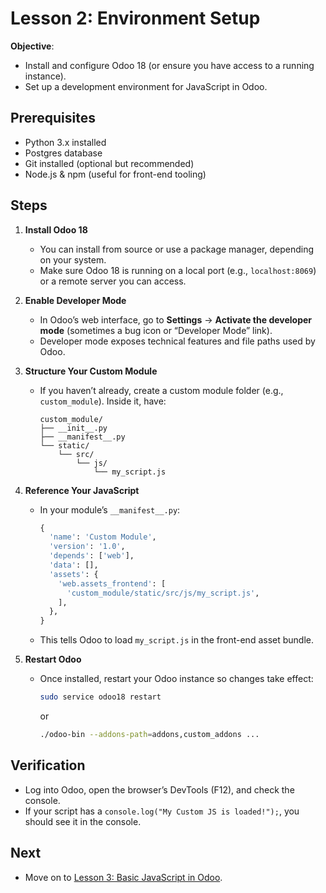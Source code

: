 # Lesson 2: Environment Setup

**Objective**:  
- Install and configure Odoo 18 (or ensure you have access to a running instance).  
- Set up a development environment for JavaScript in Odoo.

## Prerequisites

- Python 3.x installed
- Postgres database
- Git installed (optional but recommended)
- Node.js & npm (useful for front-end tooling)

## Steps

1. **Install Odoo 18**  
   - You can install from source or use a package manager, depending on your system.  
   - Make sure Odoo 18 is running on a local port (e.g., `localhost:8069`) or a remote server you can access.

2. **Enable Developer Mode**  
   - In Odoo’s web interface, go to **Settings** → **Activate the developer mode** (sometimes a bug icon or “Developer Mode” link).  
   - Developer mode exposes technical features and file paths used by Odoo.

3. **Structure Your Custom Module**  
   - If you haven’t already, create a custom module folder (e.g., `custom_module`). Inside it, have:
     ```
     custom_module/
     ├── __init__.py
     ├── __manifest__.py
     └── static/
         └── src/
             └── js/
                 └── my_script.js
     ```

4. **Reference Your JavaScript**  
   - In your module’s `__manifest__.py`:
     ```python
     {
       'name': 'Custom Module',
       'version': '1.0',
       'depends': ['web'],
       'data': [],
       'assets': {
         'web.assets_frontend': [
           'custom_module/static/src/js/my_script.js',
         ],
       },
     }
     ```
   - This tells Odoo to load `my_script.js` in the front-end asset bundle.

5. **Restart Odoo**  
   - Once installed, restart your Odoo instance so changes take effect:
     ```bash
     sudo service odoo18 restart
     ```
     or
     ```bash
     ./odoo-bin --addons-path=addons,custom_addons ...
     ```

## Verification

- Log into Odoo, open the browser’s DevTools (F12), and check the console.  
- If your script has a `console.log("My Custom JS is loaded!");`, you should see it in the console.

## Next

- Move on to [Lesson 3: Basic JavaScript in Odoo](../lesson3_basic_js_in_odoo/README.md).
